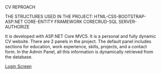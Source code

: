 CV REPROACH


THE STRUCTURES USED IN THE PROJECT: HTML-CSS-BOOTSTRAP-ASP.NET CORE-ENTITY FRAMEWORK CORECRUD-SQL SERVER-AUTHORIZE

It is developed with ASP.NET Core MVC5. It is a personal and fully dynamic CV website. There are 2 panels in the project. The default panel includes sections for education, work experience, skills, projects, and a contact form. In the Admin Panel, all this information is dynamically retrieved from the database.

[Login Screen](https://drive.google.com/file/d/1Xdy76KntVcKAgS6mivCS_Aac_DyV__jx/view?usp=drive_link)
